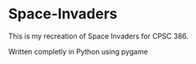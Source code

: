 # Space-Invaders

This is my recreation of Space Invaders for CPSC 386. 

Written completly in Python using pygame
